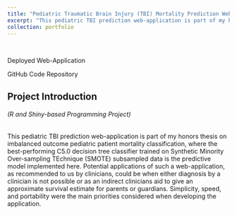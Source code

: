 ```yaml
---
title: "Pediatric Traumatic Brain Injury (TBI) Mortality Prediction Web-Application"
excerpt: "This pediatric TBI prediction web-application is part of my honors thesis on imbalanced outcome pediatric patient mortality classification, where the best-performing C5.0 decision tree classifier trained on Synthetic Minority Over-sampling TEchnique (SMOTE) subsampled data is the predictive model implemented here. Potential applications of such a web-application, as recommended to us by clinicians, could be when either diagnosis by a clinician is not possible or as an indirect clinicians aid to give an approximate survival estimate for parents or guardians. Simplicity, speed, and portability were the main priorities considered when developing the application."
collection: portfolio
---
```


<br />

[<i class="fa fa-fw fa-link" aria-hidden="true"></i>](https://franklinfuchs.shinyapps.io/Pediatric-TBI-Prediction-Application/) Deployed Web-Application

[<i class="fa fa-fw fa-code" aria-hidden="true"></i>](https://github.com/fuchsfranklin/Pediatric-TBI-Prediction-Application) GitHub Code Repository

## Project Introduction

###### _(R and Shiny-based Programming Project)_

This pediatric TBI prediction web-application is part of my honors thesis on imbalanced outcome pediatric patient mortality classification, where the best-performing C5.0 decision tree classifier trained on Synthetic Minority Over-sampling TEchnique (SMOTE) subsampled data is the predictive model implemented here. Potential applications of such a web-application, as recommended to us by clinicians, could be when either diagnosis by a clinician is not possible or as an indirect clinicians aid to give an approximate survival estimate for parents or guardians. Simplicity, speed, and portability were the main priorities considered when developing the application.


